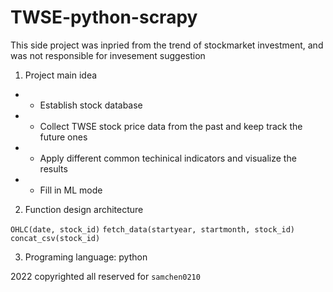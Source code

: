 # TWSE-python-scrapy

This side project was inpried from the trend of stockmarket investment, and was not responsible for invesement suggestion

1. Project main idea
- * Establish stock database 
- * Collect TWSE stock price data from the past and keep track the future ones
- * Apply different common techinical indicators and visualize the results
- * Fill in ML mode 

2. Function design architecture

`OHLC(date, stock_id)`
`fetch_data(startyear, startmonth, stock_id)`
`concat_csv(stock_id) `


3. Programing language: python 

2022 copyrighted all reserved for `samchen0210`
